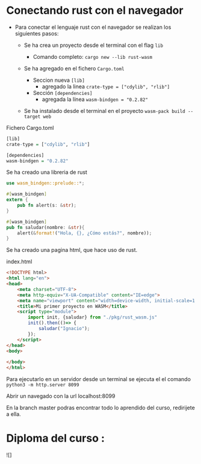 # Conectando rust con el navegador

- Para conectar el lenguaje rust con el navegador se realizan los siguientes pasos:
  - Se ha crea un proyecto desde el terminal con el flag `lib`
    - Comando completo: `cargo new --lib rust-wasm`

  - Se ha agregado en el fichero `Cargo.toml`
    - Seccion nueva `[lib]`
      - agregado la linea `crate-type = ["cdylib", "rlib"]`
    - Sección `[dependencies]`
      - agregada la línea `wasm-bindgen = "0.2.82"`
  - Se ha instalado desde el terminal en el proyecto `wasm-pack build --target web`

Fichero Cargo.toml

```r
[lib]
crate-type = ["cdylib", "rlib"]

[dependencies]
wasm-bindgen = "0.2.82"
```

Se ha creado una libreria de rust

```rs
use wasm_bindgen::prelude::*;

#[wasm_bindgen]
extern {
    pub fn alert(s: &str);
}

#[wasm_bindgen]
pub fn saludar(nombre: &str){
    alert(&format!("Hola, {}, ¿Cómo estás?", nombre));
}
```

Se ha creado una pagina html, que hace uso de rust.

index.html

```html
<!DOCTYPE html>
<html lang="en">
<head>
    <meta charset="UTF-8">
    <meta http-equiv="X-UA-Compatible" content="IE=edge">
    <meta name="viewport" content="width=device-width, initial-scale=1.0">
    <title>Mi primer proyecto en WASM</title>
    <script type="module">
        import init, {saludar} from "./pkg/rust_wasm.js"
        init().then(()=> {
            saludar("Ignacio");
        });
    </script>
</head>
<body>
    
</body>
</html>
```

Para ejecutarlo en un servidor desde un terminal se ejecuta el el comando `python3 -m http.server 8099`

Abrir un navegado con la url localhost:8099

En la branch master podras encontrar todo lo aprendido del curso, redirijete a ella.

# Diploma del curso :
![]
